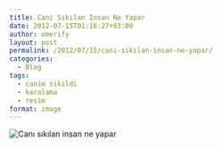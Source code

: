 ```yaml
---
title: Canı Sıkılan İnsan Ne Yapar
date: 2012-07-15T01:16:27+03:00
author: omerify
layout: post
permalink: /2012/07/15/cani-sikilan-insan-ne-yapar/
categories:
  - Blog
tags:
  - canim sikildi
  - karalama
  - resim
format: image
---
```

![Canı sıkılan insan ne yapar](https://storage.googleapis.com/omerify/uploads/2021/01/cani-sikilan-insan-ne-yapar-1.jpg "Canı sıkılan insan ne yapar")
